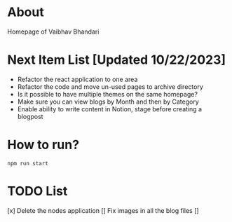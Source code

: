 # About
Homepage of Vaibhav Bhandari

# Next Item List [Updated 10/22/2023]
* Refactor the react application to one area
* Refactor the code and move un-used pages to archive directory
* Is it possible to have multiple themes on the same homepage?
* Make sure you can view blogs by Month and then by Category
* Enable ability to write content in Notion, stage before creating a blogpost


# How to run?
```
npm run start
```

# TODO List
[x] Delete the nodes application
[] Fix images in all the blog files
[]